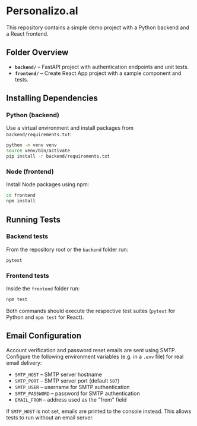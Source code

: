 # Personalizo.al

This repository contains a simple demo project with a Python backend and a React frontend.

## Folder Overview

- **`backend/`** – FastAPI project with authentication endpoints and unit tests.
- **`frontend/`** – Create React App project with a sample component and tests.

## Installing Dependencies

### Python (backend)

Use a virtual environment and install packages from `backend/requirements.txt`:

```bash
python -m venv venv
source venv/bin/activate
pip install -r backend/requirements.txt
```

### Node (frontend)

Install Node packages using npm:

```bash
cd frontend
npm install
```

## Running Tests

### Backend tests

From the repository root or the `backend` folder run:

```bash
pytest
```

### Frontend tests

Inside the `frontend` folder run:

```bash
npm test
```

Both commands should execute the respective test suites (`pytest` for Python and `npm test` for React).

## Email Configuration

Account verification and password reset emails are sent using SMTP. Configure the
following environment variables (e.g. in a `.env` file) for real email delivery:

- `SMTP_HOST` – SMTP server hostname
- `SMTP_PORT` – SMTP server port (default `587`)
- `SMTP_USER` – username for SMTP authentication
- `SMTP_PASSWORD` – password for SMTP authentication
- `EMAIL_FROM` – address used as the "from" field

If `SMTP_HOST` is not set, emails are printed to the console instead. This
allows tests to run without an email server.
